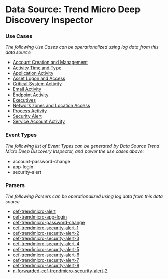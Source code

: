 Data Source: Trend Micro Deep Discovery Inspector
=================================================

### Use Cases

_The following Use Cases can be operationalized using log data from this data source_

* [Account Creation and Management](usecase_account_creation_and_management.md)
* [Activity Time  and Type](usecase_activity_time__and_type.md)
* [Application Activity](usecase_application_activity.md)
* [Asset Logon and Access](usecase_asset_logon_and_access.md)
* [Critical System Activity](usecase_critical_system_activity.md)
* [Email Activity](usecase_email_activity.md)
* [Endpoint Activity](usecase_endpoint_activity.md)
* [Executives](usecase_executives.md)
* [Network zones and Location Access](usecase_network_zones_and_location_access.md)
* [Process Activity](usecase_process_activity.md)
* [Security Alert](usecase_security_alert.md)
* [Service Account Activity](usecase_service_account_activity.md)


### Event Types

_The following list of Event Types can be generated by Data Source Trend Micro Deep Discovery Inspector, and power the use cases above:_

- account-password-change
- app-login
- security-alert


### Parsers

_The following Parsers can be operationalized using log data from this data source_

* [cef-trendmicro-alert](parserContent_cef-trendmicro-alert.md)
* [cef-trendmicro-app-login](parserContent_cef-trendmicro-app-login.md)
* [cef-trendmicro-password-change](parserContent_cef-trendmicro-password-change.md)
* [cef-trendmicro-security-alert-1](parserContent_cef-trendmicro-security-alert-1.md)
* [cef-trendmicro-security-alert-2](parserContent_cef-trendmicro-security-alert-2.md)
* [cef-trendmicro-security-alert-3](parserContent_cef-trendmicro-security-alert-3.md)
* [cef-trendmicro-security-alert-4](parserContent_cef-trendmicro-security-alert-4.md)
* [cef-trendmicro-security-alert-5](parserContent_cef-trendmicro-security-alert-5.md)
* [cef-trendmicro-security-alert-6](parserContent_cef-trendmicro-security-alert-6.md)
* [cef-trendmicro-security-alert-7](parserContent_cef-trendmicro-security-alert-7.md)
* [cef-trendmicro-security-alert-8](parserContent_cef-trendmicro-security-alert-8.md)
* [n-forwarded-cef-trendmicro-security-alert-2](parserContent_n-forwarded-cef-trendmicro-security-alert-2.md)
